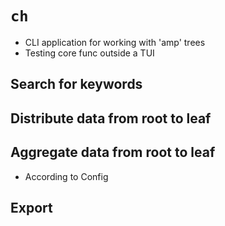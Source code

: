 # `ch`
- CLI application for working with 'amp' trees
- Testing core func outside a TUI

## Search for keywords

## Distribute data from root to leaf

## Aggregate data from root to leaf
- According to Config

## Export
